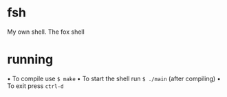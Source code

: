 # fsh
My own shell. The fox shell

# running
• To compile use `$ make`
• To start the shell run `$ ./main` (after compiling)
• To exit press `ctrl-d`
